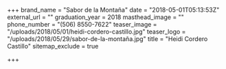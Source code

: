 +++
brand_name = "Sabor de la Montaña"
date = "2018-05-01T05:13:53Z"
external_url = ""
graduation_year = 2018
masthead_image = ""
phone_number = "(506) 8550-7622"
teaser_image = "/uploads/2018/05/01/heidi-cordero-castillo.jpg"
teaser_logo = "/uploads/2018/05/29/sabor-de-la-montaña.jpg"
title = "Heidi Cordero Castillo"
sitemap_exclude = true

+++
